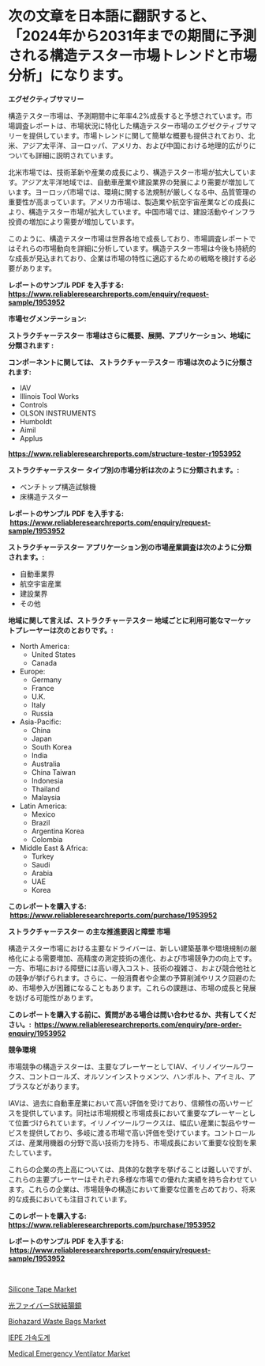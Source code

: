 <p><h1>次の文章を日本語に翻訳すると、「2024年から2031年までの期間に予測される構造テスター市場トレンドと市場分析」になります。</h1></p><p><strong>エグゼクティブサマリー</strong></p>
<p><p>構造テスター市場は、予測期間中に年率4.2%成長すると予想されています。市場調査レポートは、市場状況に特化した構造テスター市場のエグゼクティブサマリーを提供しています。市場トレンドに関して簡単な概要も提供されており、北米、アジア太平洋、ヨーロッパ、アメリカ、および中国における地理的広がりについても詳細に説明されています。</p><p>北米市場では、技術革新や産業の成長により、構造テスター市場が拡大しています。アジア太平洋地域では、自動車産業や建設業界の発展により需要が増加しています。ヨーロッパ市場では、環境に関する法規制が厳しくなる中、品質管理の重要性が高まっています。アメリカ市場は、製造業や航空宇宙産業などの成長により、構造テスター市場が拡大しています。中国市場では、建設活動やインフラ投資の増加により需要が増加しています。</p><p>このように、構造テスター市場は世界各地で成長しており、市場調査レポートではそれらの市場動向を詳細に分析しています。構造テスター市場は今後も持続的な成長が見込まれており、企業は市場の特性に適応するための戦略を検討する必要があります。</p></p>
<p><strong>レポートのサンプル PDF を入手する: <a href="https://www.reliableresearchreports.com/enquiry/request-sample/1953952">https://www.reliableresearchreports.com/enquiry/request-sample/1953952</a></strong></p>
<p><strong>市場セグメンテーション:</strong></p>
<p><strong> ストラクチャーテスター 市場はさらに概要、展開、アプリケーション、地域に分類されます :</strong></p>
<p><strong>コンポーネントに関しては、 ストラクチャーテスター 市場は次のように分類されます: &nbsp;</strong></p>
<p><ul><li>IAV</li><li>Illinois Tool Works</li><li>Controls</li><li>OLSON INSTRUMENTS</li><li>Humboldt</li><li>Aimil</li><li>Applus</li></ul></p>
<p><strong><a href="https://www.reliableresearchreports.com/structure-tester-r1953952">https://www.reliableresearchreports.com/structure-tester-r1953952</a></strong></p>
<p><strong> ストラクチャーテスター タイプ別の市場分析は次のように分類されます。:</strong></p>
<p><ul><li>ベンチトップ構造試験機</li><li>床構造テスター</li></ul></p>
<p><strong>レポートのサンプル PDF を入手する: &nbsp;<a href="https://www.reliableresearchreports.com/enquiry/request-sample/1953952">https://www.reliableresearchreports.com/enquiry/request-sample/1953952</a></strong></p>
<p><strong> ストラクチャーテスター アプリケーション別の市場産業調査は次のように分類されます。:</strong></p>
<p><ul><li>自動車業界</li><li>航空宇宙産業</li><li>建設業界</li><li>その他</li></ul></p>
<p><strong>地域に関して言えば、ストラクチャーテスター 地域ごとに利用可能なマーケットプレーヤーは次のとおりです。:</strong></p>
<p><ul>
    <li>
        North America:
        <ul>
            <li>United States</li>
            <li>Canada</li>
        </ul>
    </li>
    <li>
        Europe:
        <ul>
            <li>Germany</li>
            <li>France</li>
            <li>U.K.</li>
            <li>Italy</li>
            <li>Russia</li>
        </ul>
    </li>
    <li>
        Asia-Pacific:
        <ul>
            <li>China</li>
            <li>Japan</li>
            <li>South Korea</li>
            <li>India</li>
            <li>Australia</li>
            <li>China Taiwan</li>
            <li>Indonesia</li>
            <li>Thailand</li>
            <li>Malaysia</li>
        </ul>
    </li>
    <li>
        Latin America:
        <ul>
            <li>Mexico</li>
            <li>Brazil</li>
            <li>Argentina Korea</li>
            <li>Colombia</li>
        </ul>
    </li>
    <li>
        Middle East & Africa:
        <ul>
            <li>Turkey</li>
            <li>Saudi</li>
            <li>Arabia</li>
            <li>UAE</li>
            <li>Korea</li>
        </ul>
    </li>
    </ul></p>
<p><strong>このレポートを購入する: &nbsp;<a href="https://www.reliableresearchreports.com/purchase/1953952">https://www.reliableresearchreports.com/purchase/1953952</a></strong></p>
<p><strong>ストラクチャーテスター の主な推進要因と障壁 市場</strong></p>
<p><p>構造テスター市場における主要なドライバーは、新しい建築基準や環境規制の厳格化による需要増加、高精度の測定技術の進化、および市場競争力の向上です。一方、市場における障壁には高い導入コスト、技術の複雑さ、および競合他社との競争が挙げられます。さらに、一般消費者や企業の予算削減やリスク回避のため、市場参入が困難になることもあります。これらの課題は、市場の成長と発展を妨げる可能性があります。</p></p>
<p><strong>このレポートを購入する前に、質問がある場合は問い合わせるか、共有してください。:&nbsp; <a href="https://www.reliableresearchreports.com/enquiry/pre-order-enquiry/1953952">https://www.reliableresearchreports.com/enquiry/pre-order-enquiry/1953952</a></strong></p>
<p><strong>競争環境</strong></p>
<p><p>市場競争の構造テスターは、主要なプレーヤーとしてIAV、イリノイツールワークス、コントロールズ、オルソンインストゥメンツ、ハンボルト、アイミル、アプラスなどがあります。</p><p>IAVは、過去に自動車産業において高い評価を受けており、信頼性の高いサービスを提供しています。同社は市場規模と市場成長において重要なプレーヤーとして位置づけられています。イリノイツールワークスは、幅広い産業に製品やサービスを提供しており、多岐に渡る市場で高い評価を受けています。コントロールズは、産業用機器の分野で高い技術力を持ち、市場成長において重要な役割を果たしています。</p><p>これらの企業の売上高については、具体的な数字を挙げることは難しいですが、これらの主要プレーヤーはそれぞれ多様な市場での優れた実績を持ち合わせています。これらの企業は、市場競争の構造において重要な位置を占めており、将来的な成長においても注目されています。</p></p>
<p><strong>このレポートを購入する: &nbsp; <a href="https://www.reliableresearchreports.com/purchase/1953952">https://www.reliableresearchreports.com/purchase/1953952</a></strong></p>
<p><strong>レポートのサンプル PDF を入手する: &nbsp;<a href="https://www.reliableresearchreports.com/enquiry/request-sample/1953952">https://www.reliableresearchreports.com/enquiry/request-sample/1953952</a></strong><strong></strong></p>
<p>&nbsp;</p>
<p><p><a href="https://issuu.com/reportprime-2/docs/silicone-tape-market-size-2030.pptx">Silicone Tape Market</a></p><p><a href="https://medium.com/@chrispbacon162023/%E7%B9%8A%E7%B6%AD%E5%85%89%E3%82%B7%E3%82%B0%E3%83%A2%E3%82%A4%E3%83%89%E3%82%B9%E3%82%B3%E3%83%BC%E3%83%97%E5%B8%82%E5%A0%B4%E5%B1%95%E6%9C%9B-%E6%A5%AD%E7%95%8C%E3%81%AE%E6%A6%82%E8%A6%81%E3%81%A8%E4%BA%88%E6%B8%AC-2024%E5%B9%B4%E3%81%8B%E3%82%892031%E5%B9%B4%E3%81%BE%E3%81%A7-ffe6152ec389">光ファイバーS状結腸鏡</a></p><p><a href="https://www.linkedin.com/pulse/biohazard-waste-bags-market-analysis-its-cagr-segmentation-3dmle?trackingId=dW%2FbVoDxXsOYfvvQP%2BOUsg%3D%3D">Biohazard Waste Bags Market</a></p><p><a href="https://medium.com/@corneliutrifa2022/iepe-%EA%B0%80%EC%86%8D%EB%8F%84%EA%B3%84-%EC%8B%9C%EC%9E%A5-%EB%B3%B4%EA%B3%A0%EC%84%9C%EB%8A%94-%EC%9D%B4-%EC%8B%9C%EC%9E%A5%EC%9D%98-%EC%B5%9C%EC%8B%A0-%EB%8F%99%ED%96%A5%EA%B3%BC-%EC%84%B1%EC%9E%A5-%EA%B8%B0%ED%9A%8C%EB%A5%BC-%EB%B3%B4%EC%97%AC%EC%A4%8D%EB%8B%88%EB%8B%A4-9808a907d047">IEPE 가속도계</a></p><p><a href="https://www.linkedin.com/pulse/medical-emergency-ventilator-market-size-cagr-trends-2024-2030-olaqe?trackingId=7en5ITcSlR4lDyfDEFbZAQ%3D%3D">Medical Emergency Ventilator Market</a></p></p>